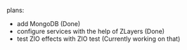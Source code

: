 plans:
  - add MongoDB (Done)
  - configure services with the help of ZLayers (Done)
  - test ZIO effects with ZIO test (Currently working on that)
